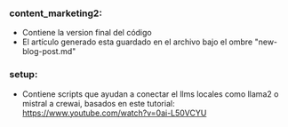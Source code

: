 ### content_marketing2:
- Contiene la version final del código
- El artículo generado esta guardado en el archivo bajo el ombre "new-blog-post.md"

### setup:
- Contiene scripts que ayudan a conectar el llms locales como llama2 o mistral a crewai, basados en este tutorial: https://www.youtube.com/watch?v=0ai-L50VCYU
